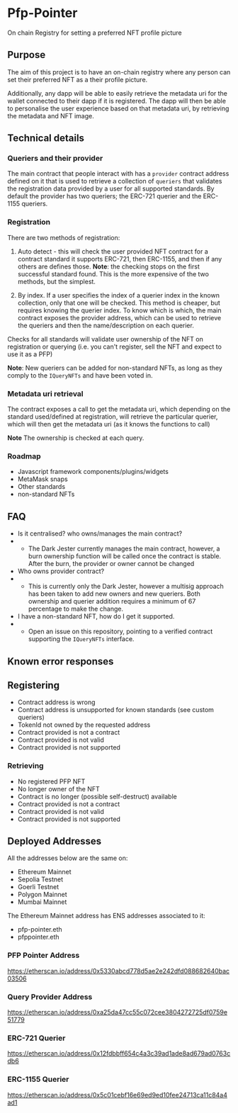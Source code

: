 # Pfp-Pointer
On chain Registry for setting a preferred NFT profile picture

## Purpose
The aim of this project is to have an on-chain registry where any person can set their preferred NFT as a their profile picture.

Additionally, any dapp will be able to easily retrieve the metadata uri for the wallet connected to their dapp if it is registered. The dapp will then be able to personalise the user experience based on that metadata uri, by retrieving the metadata and NFT image.

## Technical details

### Queriers and their provider
The main contract that people interact with has a `provider` contract address defined on it that is used to retrieve a collection of `queriers` that validates the registration data provided by a user for all supported standards. By default the provider has two queriers; the ERC-721 querier and the ERC-1155 queriers.

### Registration
There are two methods of registration:
1. Auto detect - this will check the user provided NFT contract for a contract standard it supports ERC-721, then ERC-1155, and then if any others are defines those. **Note**:  the checking stops on the first successful standard found. This is the more expensive of the two methods, but the simplest.

2. By index. If a user specifies the index of a querier index in the known collection, only that one will be checked. This method is cheaper, but requires knowing the querier index. To know which is which, the main contract exposes the provider address, which can be used to retrieve the queriers and then the name/description on each querier.

Checks for all standards will validate user ownership of the NFT on registration or querying (i.e. you can't register, sell the NFT and expect to use it as a PFP)

**Note**: New queriers can be added for non-standard NFTs, as long as they comply to the `IQueryNFTs` and have been voted in.

### Metadata uri retrieval
The contract exposes a call to get the metadata uri, which depending on the standard used/defined at registration, will retrieve the particular querier, which will then get the metadata uri (as it knows the functions to call)

**Note** The ownership is checked at each query.

### Roadmap
- Javascript framework components/plugins/widgets
- MetaMask snaps
- Other standards
- non-standard NFTs

## FAQ
- Is it centralised? who owns/manages the main contract?
- - The Dark Jester currently manages the main contract, however, a burn ownership function will be called once the contract is stable. After the burn, the provider or owner cannot be changed
- Who owns provider contract?
- - This is currently only the Dark Jester, however a multisig approach has been taken to add new owners and new queriers.  Both ownership and querier addition requires a minimum of 67 percentage to make the change.
- I have a non-standard NFT, how do I get it supported.
- - Open an issue on this repository, pointing to a verified contract supporting the `IQueryNFTs` interface.

## Known error responses

## Registering
- Contract address is wrong
- Contract address is unsupported for known standards (see custom queriers)
- TokenId not owned by the requested address
- Contract provided is not a contract
- Contract provided is not valid
- Contract provided is not supported

### Retrieving
- No registered PFP NFT
- No longer owner of the NFT
- Contract is no longer (possible self-destruct) available
- Contract provided is not a contract
- Contract provided is not valid
- Contract provided is not supported

## Deployed Addresses

All the addresses below are the same on:
- Ethereum Mainnet
- Sepolia Testnet
- Goerli Testnet
- Polygon Mainnet
- Mumbai Mainnet

The Ethereum Mainnet address has ENS addresses associated to it:
- pfp-pointer.eth
- pfppointer.eth

### PFP Pointer Address
https://etherscan.io/address/0x5330abcd778d5ae2e242dfd088682640bac03506

### Query Provider Address
https://etherscan.io/address/0xa25da47cc55c072cee3804272725df0759e51779

### ERC-721 Querier
https://etherscan.io/address/0x12fdbbff654c4a3c39ad1ade8ad679ad0763cdb6

### ERC-1155 Querier
https://etherscan.io/address/0x5c01cebf16e69ed9ed10fee24713ca11c84a4ad1
